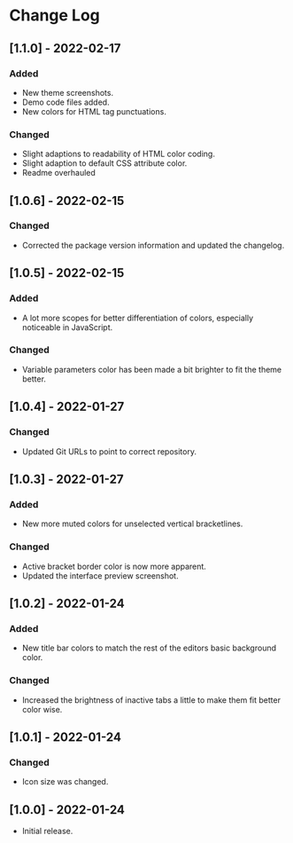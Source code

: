# Change Log

## [1.1.0] - 2022-02-17
### Added
- New theme screenshots.
- Demo code files added.
- New colors for HTML tag punctuations.

### Changed
- Slight adaptions to readability of HTML color coding.
- Slight adaption to default CSS attribute color.
- Readme overhauled

## [1.0.6] - 2022-02-15
### Changed
- Corrected the package version information and updated the changelog.

## [1.0.5] - 2022-02-15
### Added
- A lot more scopes for better differentiation of colors, especially noticeable in JavaScript.

### Changed
- Variable parameters color has been made a bit brighter to fit the theme better.

## [1.0.4] - 2022-01-27
### Changed
- Updated Git URLs to point to correct repository.

## [1.0.3] - 2022-01-27
### Added
- New more muted colors for unselected vertical bracketlines.

### Changed
- Active bracket border color is now more apparent.
- Updated the interface preview screenshot.

## [1.0.2] - 2022-01-24
### Added
- New title bar colors to match the rest of the editors basic background color.

### Changed
- Increased the brightness of inactive tabs a little to make them fit better color wise.

## [1.0.1] - 2022-01-24
### Changed
- Icon size was changed.

## [1.0.0] - 2022-01-24
- Initial release.